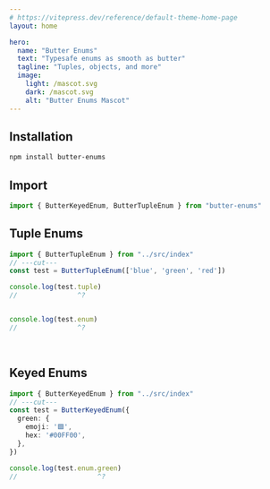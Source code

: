```yaml
---
# https://vitepress.dev/reference/default-theme-home-page
layout: home

hero:
  name: "Butter Enums"
  text: "Typesafe enums as smooth as butter"
  tagline: "Tuples, objects, and more"
  image:
    light: /mascot.svg
    dark: /mascot.svg
    alt: "Butter Enums Mascot"
---
```



## Installation

```sh
npm install butter-enums
```

## Import

```ts
import { ButterKeyedEnum, ButterTupleEnum } from "butter-enums"
```


## Tuple Enums
```ts twoslash
import { ButterTupleEnum } from "../src/index"
// ---cut---
const test = ButterTupleEnum(['blue', 'green', 'red'])

console.log(test.tuple)
//               ^?


console.log(test.enum)
//               ^?
```
<br />


## Keyed Enums
```ts twoslash
import { ButterKeyedEnum } from "../src/index"
// ---cut---
const test = ButterKeyedEnum({
  green: {
    emoji: '🟩',
    hex: '#00FF00',
  },
})

console.log(test.enum.green)
//                    ^?
```

<br />
<br />
<br />
<br />
<br />
<br />
